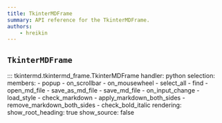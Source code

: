 ```yaml
---
title: TkinterMDFrame
summary: API reference for the TkinterMDFrame.
authors:
    - hreikin
---
```

## `TkinterMDFrame`

::: tkintermd.tkintermd_frame.TkinterMDFrame
    handler: python
    selection:
      members:
        - popup
        - on_scrollbar
        - on_mousewheel
        - select_all
        - find
        - open_md_file
        - save_as_md_file
        - save_md_file
        - on_input_change
        - load_style
        - check_markdown
        - apply_markdown_both_sides
        - remove_markdown_both_sides
        - check_bold_italic
    rendering:
      show_root_heading: true
      show_source: false
